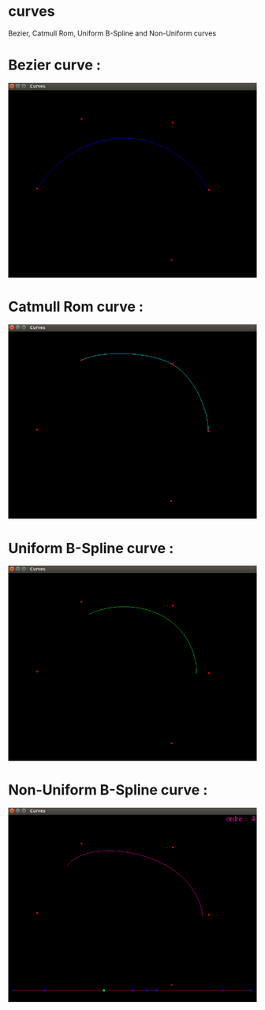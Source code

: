 # curves
Bezier, Catmull Rom, Uniform B-Spline and Non-Uniform curves

# Bezier curve :
![alt text](ReadMe%20imgs/Bezier.png)

# Catmull Rom curve :
![alt text](ReadMe%20imgs/catmull%20Rom.png)

# Uniform B-Spline curve :
![alt text](ReadMe%20imgs/B-Spline%20Uniform.png)

# Non-Uniform B-Spline curve :
![alt text](ReadMe%20imgs/B-Spline%20Non-Uniform.png)
